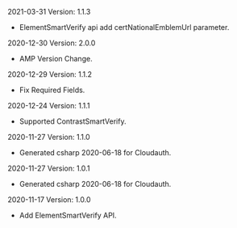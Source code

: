 2021-03-31 Version: 1.1.3
- ElementSmartVerify api add certNationalEmblemUrl parameter.

2020-12-30 Version: 2.0.0
- AMP Version Change.

2020-12-29 Version: 1.1.2
 - Fix Required Fields.

2020-12-24 Version: 1.1.1
- Supported ContrastSmartVerify.

2020-11-27 Version: 1.1.0
- Generated csharp 2020-06-18 for Cloudauth.

2020-11-27 Version: 1.0.1
- Generated csharp 2020-06-18 for Cloudauth.

2020-11-17 Version: 1.0.0
- Add ElementSmartVerify API.

